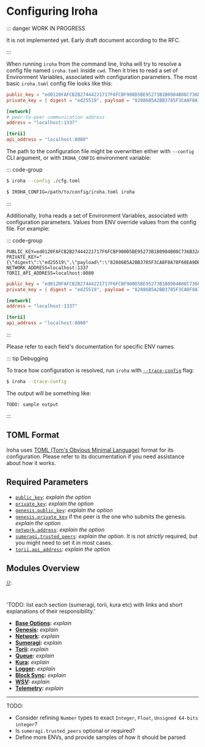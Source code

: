 # Configuring Iroha

::: danger WORK IN PROGRESS

It is not implemented yet. Early draft document according to the RFC.

:::

When running `iroha` from the command line, Iroha will try to resolve a
config file named `iroha.toml` inside `cwd`. Then it tries to read a set of
Environment Variables, associated with configuration parameters. The most
basic `iroha.toml` config file looks like this:

```toml
public_key = "ed0120FAFCB2B27444221717F6FCBF900D5BE95273B1B0904B08C736B32A19F16AC1F9"
private_key = { digest = "ed25519", payload = "82886B5A2BB3785F3CA8F8A78F60EA9DB62F939937B1CFA8407316EF07909A8D236808A6D4C12C91CA19E54686C2B8F5F3A786278E3824B4571EF234DEC8683B" }

[network]
# peer-to-peer communication address
address = "localhost:1337"

[torii]
api_address = "localhost:8080"
```

The path to the configuration file might be overwritten either with
`--config` CLI argument, or with `IROHA_CONFIG` environment variable:

::: code-group

```bash [With --config]
$ iroha --config ./cfg.toml
```

```bash [With IROHA_CONFIG]
$ IROHA_CONFIG=/path/to/config/iroha.toml iroha
```

:::

Additionally, Iroha reads a set of Environment Variables, associated with
configuration parameters. Values from ENV override values from the config
file. For example:

::: code-group

```shell [ENV variables]
PUBLIC_KEY=ed0120FAFCB2B27444221717F6FCBF900D5BE95273B1B0904B08C736B32A19F16AC1F9
PRIVATE_KEY="{\"digest\":\"ed25519\",\"payload\":\"82886B5A2BB3785F3CA8F8A78F60EA9DB62F939937B1CFA8407316EF07909A8D236808A6D4C12C91CA19E54686C2B8F5F3A786278E3824B4571EF234DEC8683B\"}"
NETWORK_ADDRESS=localhost:1337
TORII_API_ADDRESS=localhost:8080
```

```toml [Equivalent in TOML]
public_key = "ed0120FAFCB2B27444221717F6FCBF900D5BE95273B1B0904B08C736B32A19F16AC1F9"
private_key = { digest = "ed25519", payload = "82886B5A2BB3785F3CA8F8A78F60EA9DB62F939937B1CFA8407316EF07909A8D236808A6D4C12C91CA19E54686C2B8F5F3A786278E3824B4571EF234DEC8683B" }

[network]
address = "localhost:1337"

[torii]
api_address = "localhost:8080"
```

:::

Please refer to each field's documentation for specific ENV names.

::: tip Debugging

To trace how configuration is resolved, run `iroha` with
[`--trace-config`](../cli#trace-config) flag:

```bash
$ iroha --trace-config
```

The output will be something like:

```
TODO: sample output
```

[//]: # 'TODO: maybe also enable with `IROHA_CONFIG_TRACE=1` env var?'

:::

## TOML Format

Iroha uses [TOML (Tom's Obvious Minimal Language)](https://toml.io/) format
for its configuration. Please refer to its documentation if you need
assistance about how it works.

## Required Parameters

- [`public_key`](base-params#public-key): _explain the option_
- [`private_key`](base-params#private-key): _explain the option_
- [`genesis.public_key`](genesis-params#genesis-public-key): _explain the
  option_
- [`genesis.private_key`](genesis-params#genesis-private-key) if the peer
  is the one who submits the genesis. _explain the option_
- [`network.address`](network-params#network-address): _explain the option_
- [`sumeragi.trusted_peers`](sumeragi-params#sumeragi-trusted-peers):
  _explain the option_. It is not _strictly_ required, but you might need
  to set it in most cases.
- [`torii.api_address`](torii-params#torii-api-address): _explain the
  option_

## Modules Overview

[//]:
  #
  'TODO: list each section (sumeragi, torii, kura etc) with links and short explanations of their responsibility.'

- **[Base Options](base-params):** _explain_
- **[Genesis](genesis-params):** _explain_
- **[Network](network-params):** _explain_
- **[Sumeragi](sumeragi-params):** _explain_
- **[Torii](torii-params):** _explain_
- **[Queue](queue-params):** _explain_
- **[Kura](kura-params):** _explain_
- **[Logger](logger-params):** _explain_
- **[Block Sync](block-sync-params):** _explain_
- **[WSV](wsv-params):** _explain_
- **[Telemetry](telemetry-params):** _explain_

---

TODO:

- Consider refining `Number` types to exact `Integer`, `Float`,
  `Unsigned 64-bits integer`?
- Is `sumeragi.trusted_peers` optional or required?
- Define more ENVs, and provide samples of how it should be parsed
